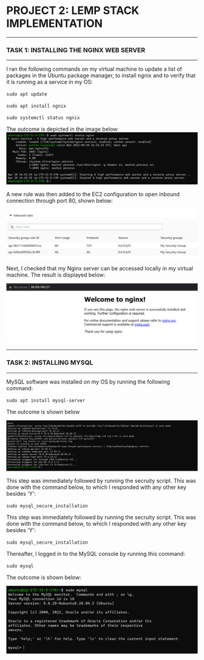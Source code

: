 # **PROJECT 2: LEMP STACK IMPLEMENTATION**

___
### **TASK 1: INSTALLING THE NGINX WEB SERVER**
___

I ran the following commands on my virtual machine to update a list of packages in the Ubuntu package manager, to install ngnix and to verify that it is running as a service in my OS:


`sudo apt update`

`sudo apt install ngnix`

`sudo systemctl status ngnix`

The outcome is depicted in the image below:
![Nginx Status](./images/active_nginx.PNG 'Nginx Status')

A new rule was then added to the EC2 configuration to open inbound connection through port 80, shown below:

![Inbound Connection Permitted](./images/Inbound-connection-permitted.PNG 'Inbound Connection Permitted')


Next, I checked that my Nginx server can be accessed locally in my virtual machine. The result is displayed below:

![Nginx Server in Ubuntu](./images/nginx-in-ubuntu.PNG "Nginx Server in Ubuntu")


---
### **TASK 2: INSTALLING MYSQL**
___

MySQL software was installed on my OS by running the following command:

`sudo apt install mysql-server`

The outcome is shown below

![MySQL Installation](./images/mysql-installation.PNG 'MySQL Installation')

This step was immediately followed by running the secruity script. This was done with the command below, to which I responded with any other key besides 'Y':

`sudo mysql_secure_installation`

This step was immediately followed by running the secruity script. This was done with the command below, to which I responded with any other key besides 'Y':

`sudo mysql_secure_installation`

Thereafter, I logged in to the MySQL console by running this command:

`sudo mysql`

The outcome is shown below:

![MySQL Console](./images/mysql-console.PNG 'MySQL Console')